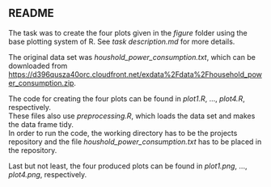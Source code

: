 ## README

The task was to create the four plots given in the *figure* folder using
the base plotting system of R. See *task description.md* for more
details.

The original data set was *houshold_power_consumption.txt*, which can be
downloaded from
<https://d396qusza40orc.cloudfront.net/exdata%2Fdata%2Fhousehold_power_consumption.zip>.

The code for creating the four plots can be found in *plot1.R*, ...,
*plot4.R*, respectively.\
These files also use *preprocessing.R*, which loads the data set and
makes the data frame tidy.\
In order to run the code, the working directory has to be the projects
repository and the file *houshold_power_consumption.txt* has to be
placed in the repository.

Last but not least, the four produced plots can be found in *plot1.png*,
..., *plot4.png*, respectively.
